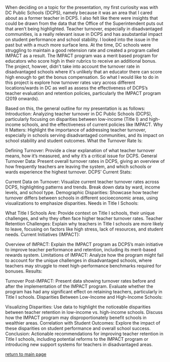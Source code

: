 When deciding on a topic for the presentation, my first curiosity was with DC Public Schools (DCPS), namely because it was an area that I cared about as a former teacher in DCPS. I also felt like there were insights that could be drawn from the data that the Office of the Superintendent puts out that aren’t being highlighted. Teacher turnover, especially in disadvantaged communities, is a really relevant issue in DCPS and has asubstantial impact on student performance and school stability. I looked into the issue in the past but with a much more surface lens. At the time, DC schools were struggling to maintain a good retension rate and created a program called IMPACT as a result. The IMPACT program was a merit based program for educators who score high in their rubrics to receive an additional bonus. The project, howver, didn't take into account the turnover rate in disadvantaged schools where it's unlikely that an educator there can score high enough to get the bonus compensation. So what I would like to do in this project is explore how turnover rates vary across different locations/wards in DC as well as assess the effectiveness of DCPS’s teacher evaluation and retention policies, particularly the IMPACT program (2019 onwards). 

Based on this, the general outline for my presentation is as follows:
Introduction: Analyzing teacher turnover in DC Public Schools (DCPS), particularly focusing on disparities between low-income (Title I) and high-income schools, and the effectiveness of current policies like IMPACT.
Why It Matters: Highlight the importance of addressing teacher turnover, especially in schools serving disadvantaged communities, and its impact on school stability and student outcomes.
What the Turnover Rate Is:

Defining Turnover: Provide a clear explanation of what teacher turnover means, how it’s measured, and why it’s a critical issue for DCPS.
General Turnover Data: Present overall turnover rates in DCPS, giving an overview of how frequently teachers are leaving the system, and which schools or wards experience the highest turnover.
DCPS’ Current Stats:

Current Data on Turnover: Visualize current teacher turnover rates across DCPS, highlighting patterns and trends. Break down data by ward, income levels, and school type.
Demographic Disparities: Showcase how teacher turnover differs between schools in different socioeconomic areas, using visualizations to emphasize disparities.
Needs in Title I Schools:

What Title I Schools Are: Provide context on Title I schools, their unique challenges, and why they often face higher teacher turnover rates.
Teacher Retention Challenges: Explain why teachers in Title I schools are more likely to leave, focusing on factors like high stress, lack of resources, and student needs.
Current Initiatives (IMPACT):

Overview of IMPACT: Explain the IMPACT program as DCPS’s main initiative to improve teacher performance and retention, including its merit-based rewards system.
Limitations of IMPACT: Analyze how the program might fail to account for the unique challenges in disadvantaged schools, where teachers may struggle to meet high-performance benchmarks required for bonuses.
Results:

Turnover Post-IMPACT: Present data showing turnover rates before and after the implementation of the IMPACT program. Evaluate whether the program has had any significant effect on retaining teachers, particularly in Title I schools.
Disparities Between Low-Income and High-Income Schools:

Visualizing Disparities: Use data to highlight the noticeable disparities between teacher retention in low-income vs. high-income schools. Discuss how the IMPACT program may disproportionately benefit schools in wealthier areas.
Correlation with Student Outcomes: Explore the impact of these disparities on student performance and overall school success.
Conclusion: Actionable recommendations for improving teacher retention in Title I schools, including potential reforms to the IMPACT program or introducing new support systems for teachers in disadvantaged areas.

[return to main page](README.md)
